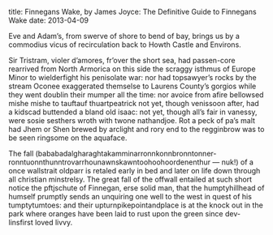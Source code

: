 title: Finnegans Wake, by James Joyce&#58; The Definitive Guide to Finnegans Wake 
date: 2013-04-09

Eve and Adam’s, from swerve of shore to bend of bay, brings us by a commodius vicus of recirculation back to Howth Castle and Environs.

Sir Tristram, violer d’amores, fr’over the short sea, had passen-core rearrived from North Armorica on this side the scraggy isthmus of Europe Minor to wielderfight his penisolate war: nor had topsawyer’s rocks by the stream Oconee exaggerated themselse to Laurens County’s gorgios while they went doublin their mumper all the time: nor avoice from afire bellowsed mishe mishe to tauftauf thuartpeatrick not yet, though venissoon after, had a kidscad buttended a bland old isaac: not yet, though all’s fair in vanessy, were sosie sesthers wroth with twone nathandjoe. Rot a peck of pa’s malt had Jhem or Shen brewed by arclight and rory end to the regginbrow was to be seen ringsome on the aquaface.

The fall (bababadalgharaghtakamminarronnkonnbronntonner-ronntuonnthunntrovarrhounawnskawntoohoohoordenenthur — nuk!) of a once wallstrait oldparr is retaled early in bed and later on life down through all christian minstrelsy. The great fall of the offwall entailed at such short notice the pftjschute of Finnegan, erse solid man, that the humptyhillhead of humself prumptly sends an unquiring one well to the west in quest of his tumptytumtoes: and their upturnpikepointandplace is at the knock out in the park where oranges have been laid to rust upon the green since dev-linsfirst loved livvy.
